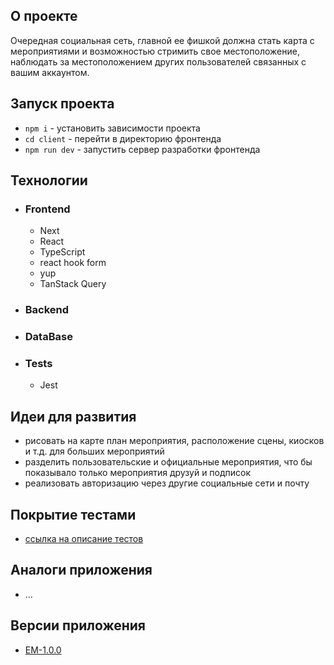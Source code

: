 ## О проекте
Очередная социальная сеть, главной ее фишкой должна стать карта с мероприятиями и возможностью стримить свое местоположение, наблюдать за местоположением других пользователей связанных с вашим аккаунтом.
## Запуск проекта
- `npm i` - установить зависимости проекта
- `cd client` - перейти в директорию фронтенда
- `npm run dev` - запустить сервер разработки фронтенда
## Технологии
- ### Frontend
	- Next
	- React
	- TypeScript
	- react hook form
	- yup
	- TanStack Query
- ### Backend
- ### DataBase
- ### Tests
	- Jest
## Идеи для развития
- рисовать на карте план мероприятия, расположение сцены, киосков и т.д. для больших мероприятий
- разделить пользовательские и официальные мероприятия, что бы показывало только мероприятия друзуй и подписок
- реализовать авторизацию через другие социальные сети и почту
## Покрытие тестами
- [ссылка на описание тестов][2]
## Аналоги приложения
- …
## Версии приложения
- [EM-1.0.0][1]

[1]:/docs/updates/EM-1.0.0.md
[2]:/docs/tests/Тестирование.md